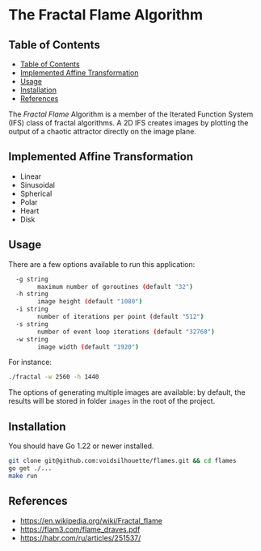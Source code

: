 # The Fractal Flame Algorithm

## Table of Contents
- [Table of Contents](#table-of-contents)
- [Implemented Affine Transformation](#implemented-affine-transformation)
- [Usage](#usage)
- [Installation](#installation)
- [References](#references)

The *Fractal Flame* Algorithm is a member of the Iterated Function System (IFS) class of fractal algorithms. A 2D IFS creates images by plotting the output of a chaotic attractor directly on the image plane.

## Implemented Affine Transformation 
- Linear
- Sinusoidal
- Spherical
- Polar 
- Heart
- Disk

## Usage
There are a few options available to run this application:

```sh
  -g string
        maximum number of goroutines (default "32")
  -h string
        image height (default "1080")
  -i string
        number of iterations per point (default "512")
  -s string
        number of event loop iterations (default "32768")
  -w string
        image width (default "1920")
```

For instance:

```sh
./fractal -w 2560 -h 1440
```

The options of generating multiple images are available: by default, the results will be stored in folder `images` in the root of the project.

## Installation
You should have Go 1.22 or newer installed.
```sh
git clone git@github.com:voidsilhouette/flames.git && cd flames
go get ./...
make run
```

## References
- https://en.wikipedia.org/wiki/Fractal_flame
- https://flam3.com/flame_draves.pdf
- https://habr.com/ru/articles/251537/